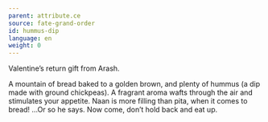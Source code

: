 ```yaml
---
parent: attribute.ce
source: fate-grand-order
id: hummus-dip
language: en
weight: 0
---
```


Valentine’s return gift from Arash.

A mountain of bread baked to a golden brown, and plenty of hummus (a dip made with ground chickpeas).
A fragrant aroma wafts through the air and stimulates your appetite. Naan is more filling than pita, when it comes to bread!
…Or so he says.
Now come, don’t hold back and eat up.
